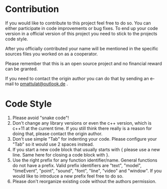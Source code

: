 # Contribution

If you would like to contribute to this project feel free to do so. 
You can either participate in code improvements or bug fixes. To end up 
your code version in a official version of this project you need to stick to the
projects code style.

After you officially contributed your name will be mentioned in the specific
sources files you worked on as a cooperator.

Please remember that this is an open source project and no financial reward can
be granted.

If you need to contact the origin author you can do that by sending an e-mail to
pmattulat@outlook.de .

# Code Style

1. Please avoid "snake code"!
2. Don't change any library versions or even the c++ version, which is c++11 at the current time. 
   If you still think there really is a reason for doing that, please contact the origin author.
3. Don't use simple "Tab" for indenting your code. Please configure your "Tab" so it would use 
   2 spaces instead.
4. If you start a new code block that usually starts with { please use a new line. Same here for
   closing a code block with }.
5. Use the right prefix for any function identifier/name. General functions do not have a prefix.
   Valid prefix identifiers are "text", "model", "timeEvent", "point", "sound", "font", "line", "video"
   and "window". If you would like to introduce a new prefix feel free to do so.
6. Please don't reorganize existing code without the authors permission.
